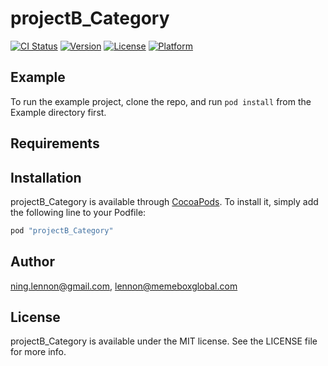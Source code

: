 # projectB_Category

[![CI Status](http://img.shields.io/travis/ning.lennon@gmail.com/projectB_Category.svg?style=flat)](https://travis-ci.org/ning.lennon@gmail.com/projectB_Category)
[![Version](https://img.shields.io/cocoapods/v/projectB_Category.svg?style=flat)](http://cocoapods.org/pods/projectB_Category)
[![License](https://img.shields.io/cocoapods/l/projectB_Category.svg?style=flat)](http://cocoapods.org/pods/projectB_Category)
[![Platform](https://img.shields.io/cocoapods/p/projectB_Category.svg?style=flat)](http://cocoapods.org/pods/projectB_Category)

## Example

To run the example project, clone the repo, and run `pod install` from the Example directory first.

## Requirements

## Installation

projectB_Category is available through [CocoaPods](http://cocoapods.org). To install
it, simply add the following line to your Podfile:

```ruby
pod "projectB_Category"
```

## Author

ning.lennon@gmail.com, lennon@memeboxglobal.com

## License

projectB_Category is available under the MIT license. See the LICENSE file for more info.
